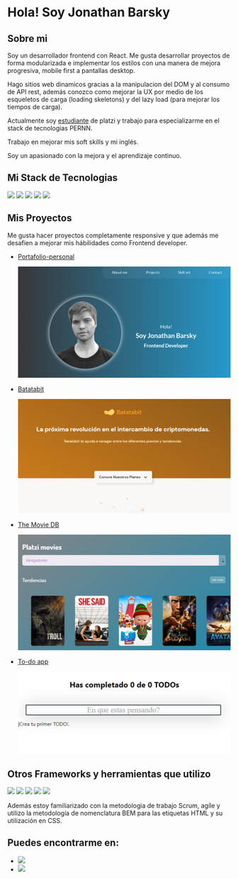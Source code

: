 # Hola! Soy Jonathan Barsky

## Sobre mi
Soy un desarrollador frontend con React. Me gusta desarrollar proyectos de forma modularizada e implementar los estilos con una manera de mejora progresiva, mobile first a pantallas desktop.

Hago sitios web dinamicos gracias a la manipulacion del DOM y al consumo de API rest, además conozco como mejorar la UX por medio de los esqueletos de carga (loading skeletons) y del lazy load (para mejorar los tiempos de carga).

Actualmente soy [estudiante](https://platzi.com/p/jonathanjavierbarsky/) de platzi y trabajo para especializarme en el stack de tecnologias PERNN.

Trabajo en mejorar mis soft skills y mi inglés.

Soy un apasionado con la mejora y el aprendizaje continuo.

## Mi Stack de Tecnologias
![](https://camo.githubusercontent.com/d2da7e7ec8424780720101d4853c64dffb81dc69dfdd25a0ce88cdb3848bbc6f/68747470733a2f2f696d672e736869656c64732e696f2f7374617469632f76313f7374796c653d666f722d7468652d6261646765266d6573736167653d48544d4c3526636f6c6f723d453334463236266c6f676f3d48544d4c35266c6f676f436f6c6f723d464646464646266c6162656c3d) ![](https://camo.githubusercontent.com/9fe0ddca8c80fd49703246ca3b9a894ddfdc9c1c80f6ab5de92bbe91471dbab8/68747470733a2f2f696d672e736869656c64732e696f2f7374617469632f76313f7374796c653d666f722d7468652d6261646765266d6573736167653d4353533326636f6c6f723d313537324236266c6f676f3d43535333266c6f676f436f6c6f723d464646464646266c6162656c3d) ![](https://camo.githubusercontent.com/67a01fa7cf337616274f39c070a11638f2e65720e414ef55b8dd3f9c2a803b2a/68747470733a2f2f696d672e736869656c64732e696f2f7374617469632f76313f7374796c653d666f722d7468652d6261646765266d6573736167653d526561637426636f6c6f723d323232323232266c6f676f3d5265616374266c6f676f436f6c6f723d363144414642266c6162656c3d) ![](https://camo.githubusercontent.com/3aaee8bf7885dcf0cea8a5647c4514b7d800b1a730d38bce7dadf6bff883378d/68747470733a2f2f696d672e736869656c64732e696f2f7374617469632f76313f7374796c653d666f722d7468652d6261646765266d6573736167653d4a61766153637269707426636f6c6f723d323232323232266c6f676f3d4a617661536372697074266c6f676f436f6c6f723d463744463145266c6162656c3d) ![](https://camo.githubusercontent.com/7436ecde5696a856dd865d3fc81fa2612054f468e12fdb5d591e7a19a46fc9f7/68747470733a2f2f696d672e736869656c64732e696f2f7374617469632f76313f7374796c653d666f722d7468652d6261646765266d6573736167653d5361737326636f6c6f723d434336363939266c6f676f3d53617373266c6f676f436f6c6f723d464646464646266c6162656c3d)

## Mis Proyectos
Me gusta hacer proyectos completamente responsive y que además me desafien a mejorar mis hábilidades como Frontend developer.

- [Portafolio-personal](https://github.com/jonathanbarsky/portafolio-personal) 

    ![portafolio personal](https://github.com/jonathanbarsky/JonathanBarsky/blob/main/portafolio.png) 

- [Batatabit](https://github.com/jonathanbarsky/Batatabit_proyecto)
 
   ![batatabit](https://github.com/jonathanbarsky/JonathanBarsky/blob/main/Batatabit.png)
    
- [The Movie DB](https://github.com/jonathanbarsky/the-movieDB-api) 

    ![thmdb](https://github.com/jonathanbarsky/JonathanBarsky/blob/main/The%20MovieDB.png) 

- [To-do app](https://github.com/jonathanbarsky/Todo-App)

    ![todo app](https://github.com/jonathanbarsky/JonathanBarsky/blob/main/To-Do%20app.png)
    
## Otros Frameworks y herramientas que utilizo 
 ![](https://camo.githubusercontent.com/839ef4d02b5457b425e2fa7378309ef096e01b604b093d57ce55245562e59eb8/68747470733a2f2f696d672e736869656c64732e696f2f7374617469632f76313f7374796c653d666f722d7468652d6261646765266d6573736167653d5765627061636b26636f6c6f723d323232323232266c6f676f3d5765627061636b266c6f676f436f6c6f723d384444364639266c6162656c3d) ![](https://camo.githubusercontent.com/fd60ad1cae960eb3117e20dc1305b39f820004bf601b0e00ea032eccb9897dfd/68747470733a2f2f696d672e736869656c64732e696f2f7374617469632f76313f7374796c653d666f722d7468652d6261646765266d6573736167653d6e706d26636f6c6f723d434233383337266c6f676f3d6e706d266c6f676f436f6c6f723d464646464646266c6162656c3d) ![](https://camo.githubusercontent.com/333efdf3d52583cf7c536e5364439a833bb89c25afffbb42550c2bf0ce260827/68747470733a2f2f696d672e736869656c64732e696f2f7374617469632f76313f7374796c653d666f722d7468652d6261646765266d6573736167653d56697375616c2b53747564696f2b436f646526636f6c6f723d303037414343266c6f676f3d56697375616c2b53747564696f2b436f6465266c6f676f436f6c6f723d464646464646266c6162656c3d) ![](https://camo.githubusercontent.com/e817caabb0fdceee7c541f02e7da50553b694514e9a5d71cdf66a2adfbaa3148/68747470733a2f2f696d672e736869656c64732e696f2f7374617469632f76313f7374796c653d666f722d7468652d6261646765266d6573736167653d4e6f74696f6e26636f6c6f723d303030303030266c6f676f3d4e6f74696f6e266c6f676f436f6c6f723d464646464646266c6162656c3d) ![](https://camo.githubusercontent.com/42acc7ee3a18313a065e672e0835729edf3361dedb045d6c3cf8821fe30a1c2d/68747470733a2f2f696d672e736869656c64732e696f2f7374617469632f76313f7374796c653d666f722d7468652d6261646765266d6573736167653d47697426636f6c6f723d463035303332266c6f676f3d476974266c6f676f436f6c6f723d464646464646266c6162656c3d)
 
 
Además estoy familiarizado con la metodologia de trabajo Scrum, agíle y utilizo la metodología de nomenclatura BEM para las etiquetas HTML y su utilización en CSS.

## Puedes encontrarme en:

- [![](https://camo.githubusercontent.com/12d696c039b7e718da27138d78a1a5e2dadcb331ad441652c1ce2df0d8f2ef41/68747470733a2f2f696d672e736869656c64732e696f2f7374617469632f76313f7374796c653d666f722d7468652d6261646765266d6573736167653d4c696e6b6564496e26636f6c6f723d304136364332266c6f676f3d4c696e6b6564496e266c6f676f436f6c6f723d464646464646266c6162656c3d)](https://www.linkedin.com/in/jonathan-barsky/)
- [![](https://camo.githubusercontent.com/b070a7f6855dbf52729ec83a928c93e728f5245e24123a6547912acea3753899/68747470733a2f2f696d672e736869656c64732e696f2f7374617469632f76313f7374796c653d666f722d7468652d6261646765266d6573736167653d476d61696c26636f6c6f723d454134333335266c6f676f3d476d61696c266c6f676f436f6c6f723d464646464646266c6162656c3d)](https://mail.google.com/mail/u/1/#inbox)
